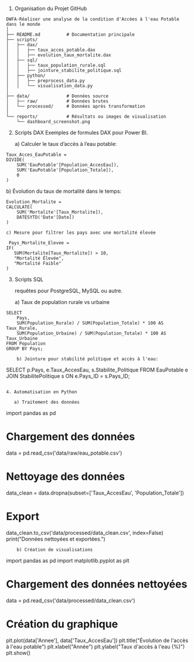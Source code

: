 1) Organisation du Projet GitHub
```
DWFA-Réaliser une analyse de la condition d'Accèes à l'eau Potable dans le monde
│
├── README.md          # Documentation principale
├── scripts/
│   ├── dax/
│   │   ├── taux_acces_potable.dax
│   │   ├── evolution_taux_mortalite.dax
│   ├── sql/
│   │   ├── taux_population_rurale.sql
│   │   ├── jointure_stabilite_politique.sql
│   ├── python/
│   │   ├── preprocess_data.py
│   │   └── visualisation_data.py
│
├── data/              # Données source
│   ├── raw/           # Données brutes
│   └── processed/     # Données après transformation
│
└── reports/           # Résultats ou images de visualisation
    └── dashboard_screenshot.png
```
2) Scripts DAX
Exemples de formules DAX pour Power BI.

   a) Calculer le taux d’accès à l’eau potable:
```
Taux_Acces_EauPotable = 
DIVIDE(
    SUM('EauPotable'[Population_AccesEau]),
    SUM('EauPotable'[Population_Totale]),
    0
)
```
    
   b) Évolution du taux de mortalité dans le temps:
```
Evolution_Mortalite = 
CALCULATE(
    SUM('Mortalite'[Taux_Mortalite]),
    DATESYTD('Date'[Date])
)
```
    c) Mesure pour filtrer les pays avec une mortalité élevée
 ```
  Pays_Mortalite_Elevee = 
IF(
    SUM(Mortalite[Taux_Mortalite]) > 10,
    "Mortalité Élevée",
    "Mortalité Faible"
)
```
3. Scripts SQL
   
   requêtes pour PostgreSQL, MySQL ou autre.

   a) Taux de population rurale vs urbaine
```
SELECT 
    Pays, 
    SUM(Population_Rurale) / SUM(Population_Totale) * 100 AS Taux_Rurale,
    SUM(Population_Urbaine) / SUM(Population_Totale) * 100 AS Taux_Urbaine
FROM Population
GROUP BY Pays;
```
```
    b) Jointure pour stabilité politique et accès à l'eau:

```
SELECT 
    p.Pays, 
    e.Taux_AccesEau,
    s.Stabilite_Politique
FROM EauPotable e
JOIN StabilitePolitique s 
ON e.Pays_ID = s.Pays_ID;
```

4. Automatisation en Python

   a) Traitement des données
```
import pandas as pd

# Chargement des données
data = pd.read_csv('data/raw/eau_potable.csv')

# Nettoyage des données
data_clean = data.dropna(subset=['Taux_AccesEau', 'Population_Totale'])

# Export
data_clean.to_csv('data/processed/data_clean.csv', index=False)
print("Données nettoyées et exportées.")
```
    b) Création de visualisations
```
import pandas as pd
import matplotlib.pyplot as plt

# Chargement des données nettoyées
data = pd.read_csv('data/processed/data_clean.csv')

# Création du graphique
plt.plot(data['Annee'], data['Taux_AccesEau'])
plt.title("Évolution de l'accès à l'eau potable")
plt.xlabel("Année")
plt.ylabel("Taux d'accès à l'eau (%)")
plt.show()
```
